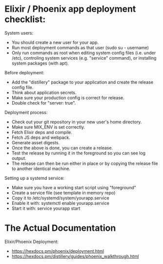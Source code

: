 
# Elixir / Phoenix app deployment checklist:

System users:

 - You should create a new user for your app.
 - Run most deployment commands as that user (sudo su - username)
 - Only run commands as root when editing system config files (i.e. under /etc),
   controling system services (e.g. "service" command), or installing system
   packages (with apt).

Before deployment:

 - Add the "distillery" package to your application and create the release
   config file.
 - Think about application secrets.
 - Make sure your production config is correct for release.
 - Double check for "server: true".
 
Deployment process:

 - Check out your git repository in your new user's home directory.
 - Make sure MIX_ENV is set correctly.
 - Fetch Elixir deps and compile.
 - Fetch JS deps and webpack.
 - Generate asset digests.
 - Once the above is done, you can create a release.
 - Test the release by running it in the foreground so you can see
   log output.
 - The release can then be run either in place or by copying the
   release file to another identical machine.

Setting up a systemd service:

 - Make sure you have a working start script using "foreground"
 - Create a service file (see template in memory repo)
 - Copy it to /etc/systemd/system/yourapp.service
 - Enable it with: systemctl enable yourapp.service
 - Start it with: service yourapp start

# The Actual Documentation

Elixir/Phoenix Deployment:

 - https://hexdocs.pm/phoenix/deployment.html
 - https://hexdocs.pm/distillery/guides/phoenix_walkthrough.html


